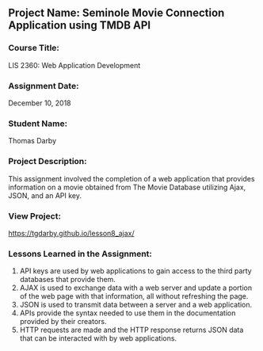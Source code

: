 ## Project Name:  Seminole Movie Connection Application using TMDB API

### Course Title:
LIS 2360:  Web Application Development

### Assignment Date:  
December 10, 2018

### Student Name:  
Thomas Darby

### Project Description:
This assignment involved the completion of a web application that provides information on a movie obtained from The Movie Database utilizing Ajax, JSON, and an API key.

### View Project:
https://tgdarby.github.io/lesson8_ajax/

### Lessons Learned in the Assignment:
1. API keys are used by web applications to gain access to the third party databases that provide them. 
2. AJAX is used to exchange data with a web server and update a portion of the web page with that information, all without refreshing the page.
3. JSON is used to transmit data between a server and a web application.
4. APIs provide the syntax needed to use them in the documentation provided by their creators. 
5. HTTP requests are made and the HTTP response returns JSON data that can be interacted with by web applications. 